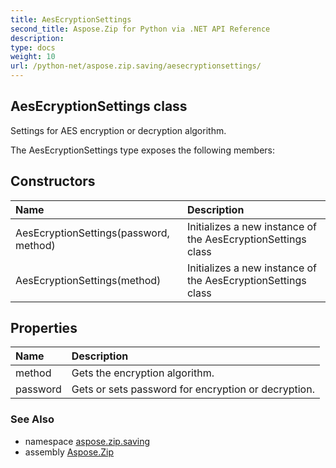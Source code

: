 ```yaml
---
title: AesEcryptionSettings
second_title: Aspose.Zip for Python via .NET API Reference
description: 
type: docs
weight: 10
url: /python-net/aspose.zip.saving/aesecryptionsettings/
---
```


## AesEcryptionSettings class

Settings for AES encryption or decryption algorithm.

The AesEcryptionSettings type exposes the following members:
## Constructors
| Name | Description |
| :- | :- |
|AesEcryptionSettings(password, method)|Initializes a new instance of the AesEcryptionSettings class|
|AesEcryptionSettings(method)|Initializes a new instance of the AesEcryptionSettings class|
## Properties
| Name | Description |
| :- | :- |
|method|Gets the encryption algorithm.|
|password|Gets or sets password for encryption or decryption.|

### See Also

* namespace [aspose.zip.saving](/zip/python-net/aspose.zip.saving/)
* assembly [Aspose.Zip](/zip/python-net/)

